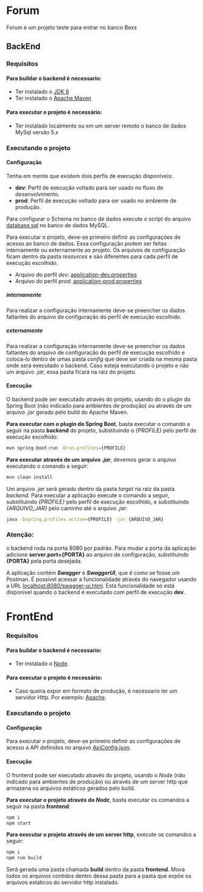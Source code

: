 # Forum

Forum é um projeto teste para entrar no banco Bexs

## BackEnd
### Requisitos
#### Para buildar o backend é necessario:
 - Ter instalado o [JDK 8](https://www.oracle.com/java/technologies/javase/javase-jdk8-downloads.html)
 - Ter instalado o [Apache Maven](https://maven.apache.org/)

#### Para executar o projeto é necessário:
 - Ter instalado localmente ou em um server remoto o banco de dados MySql versão 5.x

### Executando o projeto
#### Configuração
Tenha em mente que existem dois perfis de execução disponiveis:
 - **dev**: Perfil de execução voltado para ser usado no fluxo de desenvolvimento.
 - **prod**: Perfil de execução voltado para ser usado no ambiente de produção.

Para configurar o Schema no banco de dados execute o script do arquivo [database.sql](https://github.com/DanielHGimenez/teste-bexs/blob/master/database.sql) no banco de dados MySQL.

Para executar o projeto, deve-se primeiro definir as configurações de acesso ao banco de dados. 
Essa configuração podem ser feitas internamente ou externamente ao projeto. 
Os arquivos de configuração ficam dentro da pasta *resources* e são diferentes para cada perfil de execução escolhido.
 - Arquivo do perfil *dev*: [application-dev.properties](https://github.com/DanielHGimenez/teste-bexs/blob/master/backend/src/main/resources/application-dev.properties)
 - Arquivo do perfil *prod*: [application-prod.properties](https://github.com/DanielHGimenez/teste-bexs/blob/master/backend/src/main/resources/application-prod.properties)

##### internamente
Para realizar a configuração internamente deve-se preencher os dados faltantes do arquivo de configuração
do perfil de execução escolhido.

##### externamente
Para realizar a configuração internamente deve-se preencher os dados faltantes do arquivo de configuração
do perfil de execução escolhido e coloca-lo dentro de umas pasta *config* que deve ser criada na mesma 
pasta onde será executado o backend. Caso esteja executando o projeto e não um arquivo *.jar*, essa pasta
ficará na raiz do projeto.

#### Execução
O backend pode ser executado através do projeto, usando do o plugin do Spring Boot (não indicado para ambientes de produção)
ou através de um arquivo *.jar* gerado pelo build do Apache Maven.

**Para executar com o plugin do Spring Boot**, basta executar o comando a seguir na pasta **backend** do projeto, substituindo
o *{PROFILE}* pelo perfil de execução escolhido:
```sh
mvn spring-boot:run -Drun.profiles={PROFILE}
```

**Para executar através de um arquivo *.jar***, devemos gerar o arquivo executando o comando a seguir:
```sh
mvn clean install
```
Um arquivo *.jar* será gerado dentro da pasta *target* na raiz da pasta *backend*. Para executar a aplicação execute o comando a seguir,
substituindo *{PROFILE}* pelo perfil de execução escolhido, e substituindo *{ARQUIVO_JAR}* pelo caminho até o arquivo *.jar*:
```sh
java -Dspring.profiles.active={PROFILE} -jar {ARQUIVO_JAR}
```
### Atenção: 
o backend roda na porta 8080 por padrão. 
Para mudar a porta da aplicação adicione **server.port={PORTA}** ao arquivo de configuração, 
substituindo **{PORTA}** pela porta desejada.

A aplicação contém ***Swagger*** e ***SwaggerUI***, que é como se fosse um Postman. É possivel acessar a funcionalidade através do navegador usando a URL
[localhost:8080/swagger-ui.html](localhost:8080/swagger-ui.html). Esta funcionalidade só está disponivel quando o backend é executado com perfil de execução **dev**.

# FrontEnd
### Requisitos
#### Para buildar o backend é necessario:
 - Ter instalado o [Node](https://nodejs.org/en/).

#### Para executar o projeto é necessário:
 - Caso queira expor em formato de produção, é necessario ter um servidor Http. Por exemplo: [Apache](https://httpd.apache.org/).

### Executando o projeto
#### Configuração
Para executar o projeto, deve-se primeiro definir as configurações de acesso a API definidos no arquivo [ApiConfig.json](https://github.com/DanielHGimenez/teste-bexs/blob/master/frontend/src/main/config/ApiConfig.json). 

#### Execução
O frontend pode ser executado através do projeto, usando o *Node* (não indicado para ambientes de produção)
ou através de um server http que armazena os arquivos estáticos gerados pelo build.

**Para executar o projeto através do *Node***, basta executar os comandos a seguir na pasta **frontend**:
```sh
npm i
npm start
```

**Para executar o projeto através de um server http**, execute os comandos a seguir: 
```sh
npm i
npm run build
```
Será gerada uma pasta chamada **build** dentro da pasta **frontend**. Mova todos os arquivos contidos 
dentro dessa pasta para a pasta que expõe os arquivos estáticos do servidor http instalado.
